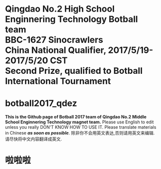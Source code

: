 # Qingdao No.2 High School Enginnering Technology Botball team <br> BBC-1627 Sinocrawlers <br> China National Qualifier, 2017/5/19-2017/5/20 CST <br> Second Prize, qualified to Botball International Tournament


# botball2017_qdez
**This is the Github page of Botball 2017 team of Qingdao No.2 Middle School Enginnering Technology magnet team.**
Please use English to edit unless you really DON'T KNOW HOW TO USE IT. Please translate materials in Chinese ***as soon as possible***.
除非你不会用英文表达,否则请用英文来编辑.请尽快将中文内容翻译成英文.

啦啦啦
===============
